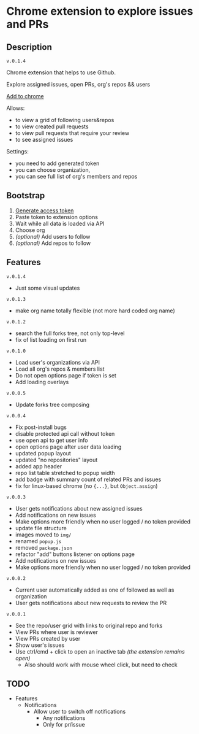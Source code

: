 # Chrome extension to explore issues and PRs


## Description

`v.0.1.4`

Chrome extension that helps to use Github.

Explore assigned issues, open PRs, org's repos && users

[Add to chrome](https://chrome.google.com/webstore/detail/mimic-octopus/eelndpcfojejbbklmbejhkjnfbcgoodo?hl=en-GB)

Allows:
 - to view a grid of following users&repos
 - to view created pull requests
 - to view pull requests that require your review
 - to see assigned issues

Settings:
 - you need to add generated token
 - you can choose organization,
 - you can see full list of org's members and repos


## Bootstrap
 1. [Generate access token](https://github.com/settings/tokens/new)
 2. Paste token to extension options
 3. Wait while all data is loaded via API
 4. Choose org
 5. _(optional)_ Add users to follow
 6. _(optional)_ Add repos to follow

## Features

`v.0.1.4`
 - Just some visual updates

`v.0.1.3`
 - make org name totally flexible (not more hard coded org name)

`v.0.1.2`
 - search the full forks tree, not only top-level
 - fix of list loading on first run

`v.0.1.0`
 - Load user's organizations via API
 - Load all org's repos & members list
 - Do not open options page if token is set
 - Add loading overlays

`v.0.0.5`
 - Update forks tree composing

`v.0.0.4`

 - Fix post-install bugs
  - disable protected api call without token
  - use open api to get user info
  - open options page after user data loading
 - updated popup layout
  - updated "no repositories" layout
  - added app header
  - repo list table stretched to popup width
 - add badge with summary count of related PRs and issues
 - fix for linux-based chrome (no `{...}`, but `Object.assign`)


`v.0.0.3`

 - User gets notifications about new assigned issues
 - Add notifications on new issues
 - Make options more friendly when no user logged / no token provided
 - update file structure
  - images moved to `img/`
  - renamed `popup.js`
  - removed `package.json`
 - refactor "add" buttons listener on options page
 - Add notifications on new issues
 - Make options more friendly when no user logged / no token provided


 `v.0.0.2`

 - Current user automatically added as one of followed as well as organization
 - User gets notifications about new requests to review the PR


`v.0.0.1`

 - See the repo/user grid with links to original repo and forks
 - View PRs where user is reviewer
 - View PRs created by user
 - Show user's issues
 - Use ctrl/cmd + click to open an inactive tab _(the extension remains open)_
   - Also should work with mouse wheel click, but need to check


## TODO

- Features
  - Notifications
    - Allow user to switch off notifications
      - Any notifications
      - Only for pr/issue
